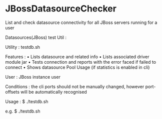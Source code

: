 # JBossDatasourceChecker
List and check datasource connectivity for all JBoss servers running for a user

Datasources(JBoss) test Util :

Utility : testdb.sh

Features : 
•	Lists datasource and related info
•	Lists associated driver module jar
•	Tests connection and reports with the error faced if failed to connect
•	Shows datasource Pool Usage (if statistics is enabled in cli)

User : JBoss instance user

Conditions : the cli ports should not be manually changed, however port-offsets will be automatically recognised

Usage :
$ ./testdb.sh

e.g.
$ ./testdb.sh

